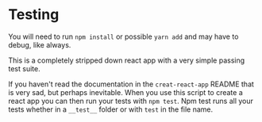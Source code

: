 # Testing

You will need to run `npm install` or possible `yarn add` and may have to debug, like always.

This is a completely stripped down react app with a very simple passing test suite.

If you haven't read the documentation in the `creat-react-app` README that is very sad, but perhaps inevitable.  When you use this script to create a react app you can then run your tests with `npm test`.  Npm test runs all your tests whether in a `__test__` folder or with `test` in the file name.
